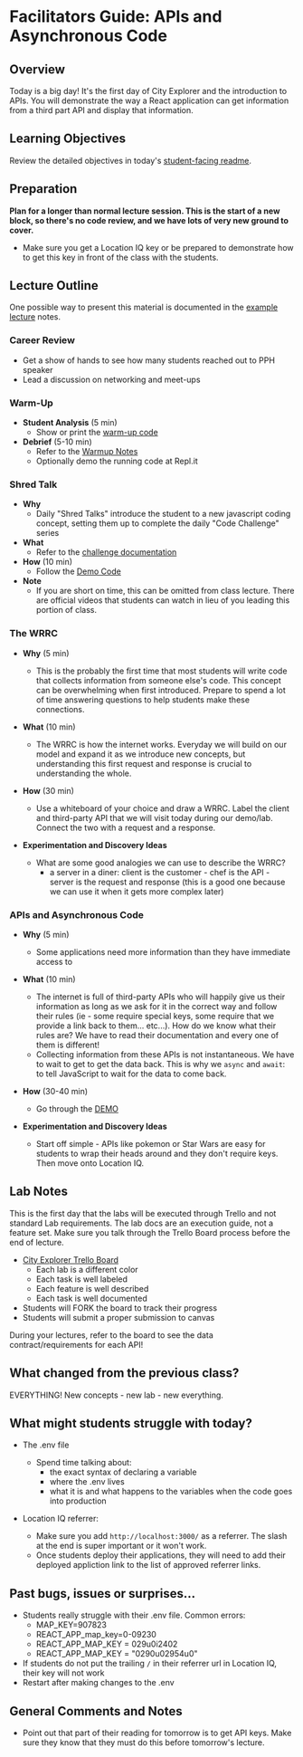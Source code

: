 # Facilitators Guide: APIs and Asynchronous Code

## Overview

Today is a big day! It's the first day of City Explorer and the introduction to APIs. You will demonstrate the way a React application can get information from a third part API and display that information.

## Learning Objectives

Review the detailed objectives in today's [student-facing readme](../README.md).

## Preparation

**Plan for a longer than normal lecture session. This is the start of a new block, so there's no code review, and we have lots of very new ground to cover.**

- Make sure you get a Location IQ key or be prepared to demonstrate how to get this key in front of the class with the students.

## Lecture Outline

One possible way to present this material is documented in the [example lecture](./LECTURE-EXAMPLE.md) notes.

### Career Review

- Get a show of hands to see how many students reached out to PPH speaker
- Lead a discussion on networking and meet-ups

### Warm-Up

- **Student Analysis** (5 min)
  - Show or print the [warm-up code](../warm-up/warm-up.md)
- **Debrief** (5-10 min)
  - Refer to the [Warmup Notes](../warm-up/NOTES.md)
  - Optionally demo the running code at Repl.it

### Shred Talk

- **Why**
  - Daily "Shred Talks" introduce the student to a new javascript coding concept, setting them up to complete the daily "Code Challenge" series
- **What**
  - Refer to the [challenge documentation](../challenges/README.md)
- **How** (10 min)
  - Follow the [Demo Code](../challenges/DEMO.md)
- **Note**
  - If you are short on time, this can be omitted from class lecture. There are official videos that students can watch in lieu of you leading this portion of class.

### The WRRC

- **Why** (5 min)

  - This is the probably the first time that most students will write code that collects information from someone else's code. This concept can be overwhelming when first introduced. Prepare to spend a lot of time answering questions to help students make these connections.

- **What** (10 min)

  - The WRRC is how the internet works. Everyday we will build on our model and expand it as we introduce new concepts, but understanding this first request and response is crucial to understanding the whole.

- **How** (30 min)

  - Use a whiteboard of your choice and draw a WRRC. Label the client and third-party API that we will visit today during our demo/lab. Connect the two with a request and a response.

- **Experimentation and Discovery Ideas**

  - What are some good analogies we can use to describe the WRRC?
    - a server in a diner: client is the customer - chef is the API - server is the request and response (this is a good one because we can use it when it gets more complex later)

### APIs and Asynchronous Code

- **Why** (5 min)
  - Some applications need more information than they have immediate access to

- **What** (10 min)
  - The internet is full of third-party APIs who will happily give us their information as long as we ask for it in the correct way and follow their rules (ie - some require special keys, some require that we provide a link back to them... etc...). How do we know what their rules are? We have to read their documentation and every one of them is different!
  - Collecting information from these APIs is not instantaneous. We have to wait to get to get the data back. This is why we `async` and `await`: to tell JavaScript to wait for the data to come back.

- **How** (30-40 min)
  - Go through the [DEMO](../demo)

- **Experimentation and Discovery Ideas**
  - Start off simple - APIs like pokemon or Star Wars are easy for students to wrap their heads around and they don't require keys. Then move onto Location IQ.

## Lab Notes

This is the first day that the labs will be executed through Trello and not standard Lab requirements. The lab docs are an execution guide, not a feature set. Make sure you talk through the Trello Board process before the end of lecture.

- [City Explorer Trello Board](https://trello.com/b/ZmD87LCC)
  - Each lab is a different color
  - Each task is well labeled
  - Each feature is well described
  - Each task is well documented
- Students will FORK the board to track their progress
- Students will submit a proper submission to canvas

During your lectures, refer to the board to see the data contract/requirements for each API!

## What changed from the previous class?

EVERYTHING! New concepts - new lab - new everything.

## What might students struggle with today?

- The .env file
  - Spend time talking about:
    - the exact syntax of declaring a variable
    - where the .env lives
    - what it is and what happens to the variables when the code goes into production

- Location IQ referrer:
  - Make sure you add `http://localhost:3000/` as a referrer. The slash at the end is super important or it won't work.
  - Once students deploy their applications, they will need to add their deployed appliction link to the list of approved referrer links.

## Past bugs, issues or surprises...

- Students really struggle with their .env file. Common errors:
  - MAP_KEY=907823
  - REACT_APP_map_key=0-09230
  - REACT_APP_MAP_KEY = 029u0i2402
  - REACT_APP_MAP_KEY = "0290u02954u0"
- If students do not put the trailing `/` in their referrer url in Location IQ, their key will not work
- Restart after making changes to the .env

## General Comments and Notes

- Point out that part of their reading for tomorrow is to get API keys. Make sure they know that they must do this before tomorrow's lecture.
